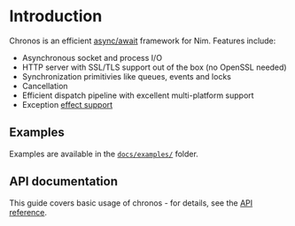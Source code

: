 # Introduction

Chronos is an efficient [async/await](https://en.wikipedia.org/wiki/Async/await) framework for Nim. Features include:

* Asynchronous socket and process I/O
* HTTP server with SSL/TLS support out of the box (no OpenSSL needed)
* Synchronization primitivies like queues, events and locks
* Cancellation
* Efficient dispatch pipeline with excellent multi-platform support
* Exception [effect support](./guide.md#error-handling)

## Examples

Examples are available in the [`docs/examples/`](https://github.com/status-im/nim-chronos/docs/examples) folder.

## API documentation

This guide covers basic usage of chronos - for details, see the
[API reference](./api/chronos.html).
